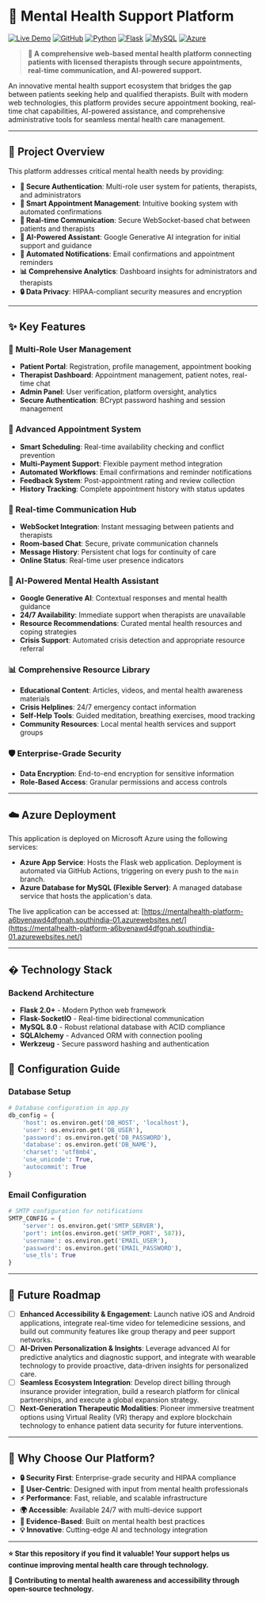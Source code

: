 # 🧠 Mental Health Support Platform

[![Live Demo](https://img.shields.io/badge/Live%20Demo-Azure-blue?style=for-the-badge&logo=microsoft-azure)](https://mentalhealth-platform-a6byenawd4dfgnah.southindia-01.azurewebsites.net/)
[![GitHub](https://img.shields.io/badge/GitHub-Repository-black?style=for-the-badge&logo=github)](https://github.com/Kiran0604/Mental-Health-Support-Platform)
[![Python](https://img.shields.io/badge/Python-3.8+-blue?style=for-the-badge&logo=python)](https://python.org)
[![Flask](https://img.shields.io/badge/Flask-2.0+-green?style=for-the-badge&logo=flask)](https://flask.palletsprojects.com/)
[![MySQL](https://img.shields.io/badge/MySQL-Database-orange?style=for-the-badge&logo=mysql)](https://mysql.com)
[![Azure](https://img.shields.io/badge/Azure-Cloud-blue?style=for-the-badge&logo=microsoft-azure)](https://azure.microsoft.com)

> **🌟 A comprehensive web-based mental health platform connecting patients with licensed therapists through secure appointments, real-time communication, and AI-powered support.**

An innovative mental health support ecosystem that bridges the gap between patients seeking help and qualified therapists. Built with modern web technologies, this platform provides secure appointment booking, real-time chat capabilities, AI-powered assistance, and comprehensive administrative tools for seamless mental health care management.

---

## 🚀 **Project Overview**

This platform addresses critical mental health needs by providing:

- **🔐 Secure Authentication**: Multi-role user system for patients, therapists, and administrators
- **📅 Smart Appointment Management**: Intuitive booking system with automated confirmations
- **💬 Real-time Communication**: Secure WebSocket-based chat between patients and therapists
- **🤖 AI-Powered Assistant**: Google Generative AI integration for initial support and guidance
- **📧 Automated Notifications**: Email confirmations and appointment reminders
- **📊 Comprehensive Analytics**: Dashboard insights for administrators and therapists
- **🔒 Data Privacy**: HIPAA-compliant security measures and encryption

---

## ✨ **Key Features**

### **👥 Multi-Role User Management**
- **Patient Portal**: Registration, profile management, appointment booking
- **Therapist Dashboard**: Appointment management, patient notes, real-time chat
- **Admin Panel**: User verification, platform oversight, analytics
- **Secure Authentication**: BCrypt password hashing and session management

### **📅 Advanced Appointment System**
- **Smart Scheduling**: Real-time availability checking and conflict prevention
- **Multi-Payment Support**: Flexible payment method integration
- **Automated Workflows**: Email confirmations and reminder notifications
- **Feedback System**: Post-appointment rating and review collection
- **History Tracking**: Complete appointment history with status updates

### **💬 Real-time Communication Hub**
- **WebSocket Integration**: Instant messaging between patients and therapists
- **Room-based Chat**: Secure, private communication channels
- **Message History**: Persistent chat logs for continuity of care
- **Online Status**: Real-time user presence indicators

### **🤖 AI-Powered Mental Health Assistant**
- **Google Generative AI**: Contextual responses and mental health guidance
- **24/7 Availability**: Immediate support when therapists are unavailable
- **Resource Recommendations**: Curated mental health resources and coping strategies
- **Crisis Support**: Automated crisis detection and appropriate resource referral

### **📊 Comprehensive Resource Library**
- **Educational Content**: Articles, videos, and mental health awareness materials
- **Crisis Helplines**: 24/7 emergency contact information
- **Self-Help Tools**: Guided meditation, breathing exercises, mood tracking
- **Community Resources**: Local mental health services and support groups

### **🛡️ Enterprise-Grade Security**
- **Data Encryption**: End-to-end encryption for sensitive information
- **Role-Based Access**: Granular permissions and access controls

---

## ☁️ Azure Deployment

This application is deployed on Microsoft Azure using the following services:
* **Azure App Service**: Hosts the Flask web application. Deployment is automated via GitHub Actions, triggering on every push to the `main` branch.
* **Azure Database for MySQL (Flexible Server)**: A managed database service that hosts the application's data.
  
The live application can be accessed at:
[https://mentalhealth-platform-a6byenawd4dfgnah.southindia-01.azurewebsites.net/](https://mentalhealth-platform-a6byenawd4dfgnah.southindia-01.azurewebsites.net/)

---

## �️ **Technology Stack**

### **Backend Architecture**
- **Flask 2.0+** - Modern Python web framework
- **Flask-SocketIO** - Real-time bidirectional communication
- **MySQL 8.0** - Robust relational database with ACID compliance
- **SQLAlchemy** - Advanced ORM with connection pooling
- **Werkzeug** - Secure password hashing and authentication

## 🔧 **Configuration Guide**

### **Database Setup**
```python
# Database configuration in app.py
db_config = {
    'host': os.environ.get('DB_HOST', 'localhost'),
    'user': os.environ.get('DB_USER'),
    'password': os.environ.get('DB_PASSWORD'),
    'database': os.environ.get('DB_NAME'),
    'charset': 'utf8mb4',
    'use_unicode': True,
    'autocommit': True
}
```

### **Email Configuration**
```python
# SMTP configuration for notifications
SMTP_CONFIG = {
    'server': os.environ.get('SMTP_SERVER'),
    'port': int(os.environ.get('SMTP_PORT', 587)),
    'username': os.environ.get('EMAIL_USER'),
    'password': os.environ.get('EMAIL_PASSWORD'),
    'use_tls': True
}
```

---

## 🔮 **Future Roadmap**
- [ ] **Enhanced Accessibility & Engagement**: Launch native iOS and Android applications, integrate real-time video for telemedicine sessions, and build out community features like group therapy and peer support networks.
- [ ] **AI-Driven Personalization & Insights**: Leverage advanced AI for predictive analytics and diagnostic support, and integrate with wearable technology to provide proactive, data-driven insights for personalized care.
- [ ] **Seamless Ecosystem Integration**: Develop direct billing through insurance provider integration, build a research platform for clinical partnerships, and execute a global expansion strategy.
- [ ] **Next-Generation Therapeutic Modalities**: Pioneer immersive treatment options using Virtual Reality (VR) therapy and explore blockchain technology to enhance patient data security for future interventions.

---

## 🌟 **Why Choose Our Platform?**

- **🔒 Security First**: Enterprise-grade security and HIPAA compliance
- **🤝 User-Centric**: Designed with input from mental health professionals
- **⚡ Performance**: Fast, reliable, and scalable infrastructure
- **🌍 Accessible**: Available 24/7 with multi-device support
- **🔬 Evidence-Based**: Built on mental health best practices
- **💡 Innovative**: Cutting-edge AI and technology integration

---

**⭐ Star this repository if you find it valuable! Your support helps us continue improving mental health care through technology.**

**🤝 Contributing to mental health awareness and accessibility through open-source technology.**
